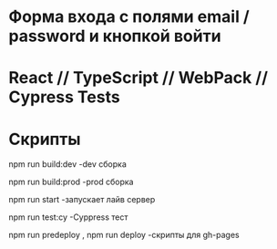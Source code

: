 # Форма входа с полями email / password и кнопкой войти

# React // TypeScript // WebPack // Cypress Tests

# Скрипты

npm run build:dev -dev сборка

npm run build:prod -prod сборка

npm run start -запускает лайв сервер

npm run test:cy -Cyppress тест

npm run predeploy , npm run deploy -скрипты для gh-pages
